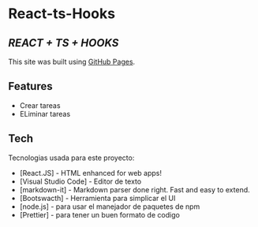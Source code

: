 # React-ts-Hooks

## _REACT + TS + HOOKS_


This site was built using [GitHub Pages](https://pages.github.com/).

## Features

- Crear tareas
- ELiminar tareas


## Tech

Tecnologias usada para este proyecto:

- [React.JS] - HTML enhanced for web apps!
- [Visual Studio Code] - Editor de texto
- [markdown-it] - Markdown parser done right. Fast and easy to extend.
- [Bootswacth] - Herramienta para simplicar el UI
- [node.js] - para usar el manejador de paquetes de npm
- [Prettier] - para tener un buen formato de codigo
